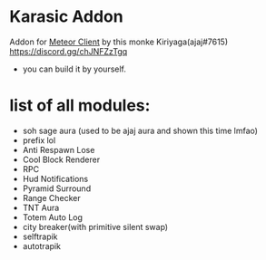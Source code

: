 # Karasic Addon
Addon for [Meteor Client](https://meteorclient.com/) by  this monke Kiriyaga(ajaj#7615)<br/>
https://discord.gg/chJNFZzTgq

- you can build it by yourself.

# list of all modules:

- soh sage aura (used to be ajaj aura and shown this time lmfao)
- prefix lol
- Anti Respawn Lose
- Cool Block Renderer
- RPC
- Hud Notifications
- Pyramid Surround
- Range Checker
- TNT Aura
- Totem Auto Log
- city breaker(with primitive silent swap)
- selftrapik
- autotrapik
